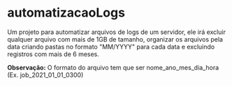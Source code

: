# automatizacaoLogs
Um projeto para automatizar arquivos de logs de um servidor, ele irá excluir qualquer arquivo com mais de 1GB de tamanho, organizar os arquivos pela data criando pastas no formato "MM/YYYY" para cada data e excluindo registros com mais de 6 meses.

**Observação:** O formato do arquivo tem que ser nome_ano_mes_dia_hora (Ex. job_2021_01_01_0300)